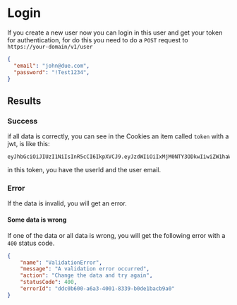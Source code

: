 # Login

If you create a new user now you can login in this user and get your token for authentication, for do this you need to do a `POST` request to `https://your-domain/v1/user`

```json
{
  "email": "john@due.com",
  "password": "!Test1234",
}
```

## Results

### Success

if all data is correctly, you can see in the Cookies an item called `token` with a jwt, is like this:

```
eyJhbGciOiJIUzI1NiIsInR5cCI6IkpXVCJ9.eyJzdWIiOiIxMjM0NTY3ODkwIiwiZW1haWwiOiJqb2huQGR1ZS5jb20iLCJpZCI6ImRkYzBiNjAwLWE2YTMtNDAwMS04MzM5LWIwZGUxYmFjYjlhMCIsImlhdCI6MTUxNjIzOTAyMn0.m7gxXwgh_OUE2lzU88Yx2pamGhfHCDjjIJgVIagbq8A
```

in this token, you have the userId and the user email.

### Error

If the data is invalid, you will get an error.

#### Some data is wrong

If one of the data or all data is wrong, you will get the following error with a `400` status code.

```json
{
	"name": "ValidationError",
	"message": "A validation error occurred",
	"action": "Change the data and try again",
	"statusCode": 400,
	"errorId": "ddc0b600-a6a3-4001-8339-b0de1bacb9a0"
}
```